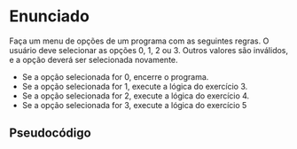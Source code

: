 # Enunciado
Faça um menu de opções de um programa com as seguintes regras. O usuário deve selecionar as opções 0, 1, 2 ou 3. Outros valores são inválidos, e a opção deverá ser selecionada novamente.
* Se a opção selecionada for 0, encerre o programa.
* Se a opção selecionada for 1, execute a lógica do exercício 3.
* Se a opção selecionada for 2, execute a lógica do exercício 4.
* Se a opção selecionada for 3, execute a lógica do exercício 5

## Pseudocódigo
```

```
